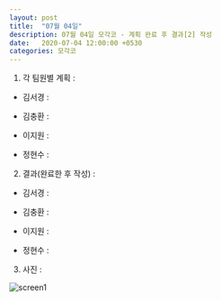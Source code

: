 ```yaml
---
layout: post
title:  "07월 04일"
description: 07월 04일 모각코 - 계획 완료 후 결과[2] 작성
date:   2020-07-04 12:00:00 +0530
categories: 모각코
---
```


1) 각 팀원별 계획 :

- 김서경 :

- 김충환 : 

- 이지원 :

- 정현수 :



2) 결과(완료한 후 작성) : 

- 김서경 :

- 김충환 : 

- 이지원 :

- 정현수 :



3) 사진 :


![screen1](https://user-images.githubusercontent.com/49121847/86495733-86694e80-bdb5-11ea-9098-5e863e4e0db6.png)